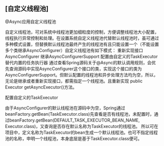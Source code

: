 ## [自定义线程池]
@Async应用自定义线程池

自定义线程池，可对系统中线程池更加细粒度的控制，方便调整线程池大小配置，线程执行异常控制和处理。在设置系统自定义线程池代替默认线程池时，虽可通过多种模式设置，但替换默认线程池最终产生的线程池有且只能设置一个（不能设置多个类继承AsyncConfigurer）自定义线程池有如下模式：
重新实现接口AsyncConfigurer
继承AsyncConfigurerSupport
配置由自定义的TaskExecutor替代内置的任务执行器
通过查看Spring源码关于@Async的默认调用规则，会优先查询源码中实现AsyncConfigurer这个接口的类，实现这个接口的类为AsyncConfigurerSupport。但默认配置的线程池和异步处理方法均为空，所以，无论是继承或者重新实现接口，都需指定一个线程池。且重新实现 public Executor getAsyncExecutor()方法。

配置自定义的TaskExecutor

由于AsyncConfigurer的默认线程池在源码中为空，Spring通过beanFactory.getBean(TaskExecutor.class)先查看是否有线程池，未配置时，通过beanFactory.getBean(DEFAULT_TASK_EXECUTOR_BEAN_NAME, Executor.class)，又查询是否存在默认名称为TaskExecutor的线程池。
所以可在项目中，定义名称为TaskExecutor的bean生成一个默认线程池。也可不指定线程池的名称，申明一个线程池，本身底层是基于TaskExecutor.class便可。